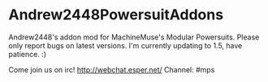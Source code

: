Andrew2448PowersuitAddons
=========================

Andrew2448's addon mod for MachineMuse's Modular Powersuits.
Please only report bugs on latest versions.
I'm currently updating to 1.5, have patience. :)

Come join us on irc! http://webchat.esper.net/
Channel: #mps
